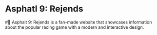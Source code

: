 # Asphatl 9: Rejends
#🚗 Asphalt 9: Rejends is a fan-made website that showcases information about the popular racing game with a modern and interactive design.

